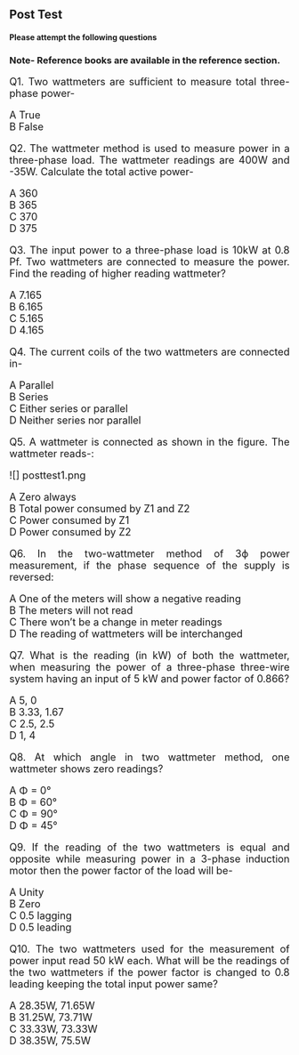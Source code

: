 ## Post Test

#### Please attempt the following questions

### Note- Reference books are available in the reference section.

<div align="justify" style=font-size:18px >

Q1. Two wattmeters are sufficient to measure total three-phase power-

A   True</br>
B   False</br>

Q2. The wattmeter method is used to measure power in a three-phase load. The wattmeter readings are 400W and -35W. Calculate the total active power-

A   360</br>
B   365</br>
C   370</br>
D   375</br>

Q3. The input power to a three-phase load is 10kW at 0.8 Pf. Two wattmeters are connected to measure the power. Find the reading of higher reading wattmeter?

A   7.165</br>
B   6.165</br>
C   5.165</br>
D   4.165</br>

Q4. The current coils of the two wattmeters are connected in-

A   Parallel</br>
B   Series</br>
C   Either series or parallel</br>
D   Neither series nor parallel</br>

Q5. A wattmeter is connected as shown in the figure. The wattmeter reads-:

![] posttest1.png

A   Zero always</br>
B   Total power consumed by Z1 and Z2</br>
C   Power consumed by Z1</br>
D   Power consumed by Z2</br>

Q6. In the two-wattmeter method of 3ϕ power measurement, if the phase sequence of the supply is reversed:

A   One of the meters will show a negative reading</br>
B   The meters will not read</br>
C   There won’t be a change in meter readings</br>
D   The reading of wattmeters will be interchanged</br>

Q7. What is the reading (in kW) of both the wattmeter, when measuring the power of a three-phase three-wire system having an input of 5 kW and power factor of 0.866?

A   5, 0</br>
B   3.33, 1.67</br>
C   2.5, 2.5</br>
D   1, 4</br>

Q8. At which angle in two wattmeter method, one wattmeter shows zero readings?

A   Φ = 0°</br>
B   Φ = 60°</br>
C   Φ = 90°</br>
D   Φ = 45°</br>

Q9. If the reading of the two wattmeters is equal and opposite while measuring power in a 3-phase induction motor then the power factor of the load will be-

A   Unity</br>
B   Zero</br>
C   0.5 lagging</br>
D   0.5 leading</br>

Q10. The two wattmeters used for the measurement of power input read 50 kW each. What will be the readings of the two wattmeters if the power factor is changed to 0.8 leading keeping the total input power same?

A   28.35W, 71.65W</br>
B   31.25W, 73.71W</br>
C   33.33W, 73.33W</br>
D   38.35W, 75.5W</br>
</div>
